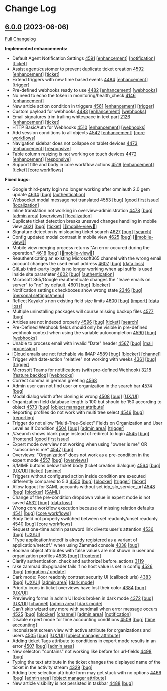# Change Log

## [6.0.0](https://github.com/zammad/zammad/tree/6.0.0) (2023-06-06)

[Full Changelog](https://github.com/zammad/zammad/compare/5.4.1...6.0.0)

**Implemented enhancements:**

- Default Agent Notification Settings [4591](https://github.com/zammad/zammad/issues/4591) [[enhancement](https://github.com/zammad/zammad/labels/enhancement)] [[notification](https://github.com/zammad/zammad/labels/notification)] [[ticket](https://github.com/zammad/zammad/labels/ticket)]
- Assist agent/customer to prevent duplicate ticket creation [4592](https://github.com/zammad/zammad/issues/4592) [[enhancement](https://github.com/zammad/zammad/labels/enhancement)] [[ticket](https://github.com/zammad/zammad/labels/ticket)]
- Extend triggers with new time based events [4484](https://github.com/zammad/zammad/issues/4484) [[enhancement](https://github.com/zammad/zammad/labels/enhancement)] [[trigger](https://github.com/zammad/zammad/labels/trigger)]
- Pre-defined webhooks ready to use [4482](https://github.com/zammad/zammad/issues/4482) [[enhancement](https://github.com/zammad/zammad/labels/enhancement)] [[webhooks](https://github.com/zammad/zammad/labels/webhooks)]
- No need to echo the token in monitoring/health_check [4146](https://github.com/zammad/zammad/pull/4146) [[enhancement](https://github.com/zammad/zammad/labels/enhancement)]
- New article action condition in triggers [4561](https://github.com/zammad/zammad/issues/4561) [[enhancement](https://github.com/zammad/zammad/labels/enhancement)] [[trigger](https://github.com/zammad/zammad/labels/trigger)]
- Custom payload for webhooks [4483](https://github.com/zammad/zammad/issues/4483) [[enhancement](https://github.com/zammad/zammad/labels/enhancement)] [[webhooks](https://github.com/zammad/zammad/labels/webhooks)]
- Email signatures trim trailing whitespace in text part [2126](https://github.com/zammad/zammad/issues/2126) [[enhancement](https://github.com/zammad/zammad/labels/enhancement)] [[ticket](https://github.com/zammad/zammad/labels/ticket)]
- HTTP BasicAuth for Webhooks [4510](https://github.com/zammad/zammad/issues/4510) [[enhancement](https://github.com/zammad/zammad/labels/enhancement)] [[webhooks](https://github.com/zammad/zammad/labels/webhooks)]
- Add session conditions to all objects [4542](https://github.com/zammad/zammad/issues/4542) [[enhancement](https://github.com/zammad/zammad/labels/enhancement)] [[core workflows](https://github.com/zammad/zammad/labels/core%20workflows)]
- Navigation sidebar does not collapse on tablet devices [4473](https://github.com/zammad/zammad/issues/4473) [[enhancement](https://github.com/zammad/zammad/labels/enhancement)] [[responsive](https://github.com/zammad/zammad/labels/responsive)]
- Table column resizing is not working on touch devices [4472](https://github.com/zammad/zammad/issues/4472) [[enhancement](https://github.com/zammad/zammad/labels/enhancement)] [[responsive](https://github.com/zammad/zammad/labels/responsive)]
- Support title and body in core workflow actions [4519](https://github.com/zammad/zammad/issues/4519) [[enhancement](https://github.com/zammad/zammad/labels/enhancement)] [[ticket](https://github.com/zammad/zammad/labels/ticket)] [[core workflows](https://github.com/zammad/zammad/labels/core%20workflows)]

**Fixed bugs:**

- Google third-party login no longer working after omniauth 2.0 gem update [4634](https://github.com/zammad/zammad/issues/4634) [[bug](https://github.com/zammad/zammad/labels/bug)] [[authentication](https://github.com/zammad/zammad/labels/authentication)]
- Websocket modal message not translated [4553](https://github.com/zammad/zammad/issues/4553) [[bug](https://github.com/zammad/zammad/labels/bug)] [[good first issue](https://github.com/zammad/zammad/labels/good%20first%20issue)] [[localization](https://github.com/zammad/zammad/labels/localization)]
- Inline translation not working in overview-administration [4478](https://github.com/zammad/zammad/issues/4478) [[bug](https://github.com/zammad/zammad/labels/bug)] [[admin area](https://github.com/zammad/zammad/labels/admin%20area)] [[overviews](https://github.com/zammad/zammad/labels/overviews)] [[localization](https://github.com/zammad/zammad/labels/localization)]
- Duplicate ticket detection breaks unsaved changes handling in mobile view [4621](https://github.com/zammad/zammad/issues/4621) [[bug](https://github.com/zammad/zammad/labels/bug)] [[ticket](https://github.com/zammad/zammad/labels/ticket)] [[📱mobile-view📱](https://github.com/zammad/zammad/labels/%F0%9F%93%B1mobile-view%F0%9F%93%B1)]
- Signature detection is misleading ticket search [4627](https://github.com/zammad/zammad/issues/4627) [[bug](https://github.com/zammad/zammad/labels/bug)] [[search](https://github.com/zammad/zammad/labels/search)]
- Config updated modal contrast in mobile view [4625](https://github.com/zammad/zammad/issues/4625) [[bug](https://github.com/zammad/zammad/labels/bug)] [[📱mobile-view📱](https://github.com/zammad/zammad/labels/%F0%9F%93%B1mobile-view%F0%9F%93%B1)]
- Mobile view merging process returns "An error occured during the operation." [4618](https://github.com/zammad/zammad/issues/4618) [[bug](https://github.com/zammad/zammad/labels/bug)] [[📱mobile-view📱](https://github.com/zammad/zammad/labels/%F0%9F%93%B1mobile-view%F0%9F%93%B1)]
- Reauthenticating an existing Microsoft365 channel with the wrong email account changes the used email address [4607](https://github.com/zammad/zammad/issues/4607) [[bug](https://github.com/zammad/zammad/labels/bug)] [[data loss](https://github.com/zammad/zammad/labels/data%20loss)]
- GitLab third-party login is no longer working when api suffix is used inside site parameter [4602](https://github.com/zammad/zammad/issues/4602) [[bug](https://github.com/zammad/zammad/labels/bug)] [[authentication](https://github.com/zammad/zammad/labels/authentication)]
- Microsoft 365/Google reauthenticate changes the "leave emails on server" to "no" by default. [4601](https://github.com/zammad/zammad/issues/4601) [[bug](https://github.com/zammad/zammad/labels/bug)] [[blocker](https://github.com/zammad/zammad/labels/blocker)]
- Notification settings checkboxes show wrong state [2346](https://github.com/zammad/zammad/issues/2346) [[bug](https://github.com/zammad/zammad/labels/bug)] [[personal settings/menu](https://github.com/zammad/zammad/labels/personal%20settings%2Fmenu)]
- Reflect Kayako's non existing field size limits [4600](https://github.com/zammad/zammad/issues/4600) [[bug](https://github.com/zammad/zammad/labels/bug)] [[import](https://github.com/zammad/zammad/labels/import)] [[data loss](https://github.com/zammad/zammad/labels/data%20loss)]
- Multiple uninstalling packages will course missing backup files [4577](https://github.com/zammad/zammad/issues/4577) [[bug](https://github.com/zammad/zammad/labels/bug)]
- Articles are not indexed properly [4596](https://github.com/zammad/zammad/issues/4596) [[bug](https://github.com/zammad/zammad/labels/bug)] [[ticket](https://github.com/zammad/zammad/labels/ticket)] [[search](https://github.com/zammad/zammad/labels/search)]
- Pre-Defined Webhook fields should only be visible in pre-defined webhook context when using the variable autocompletion [4590](https://github.com/zammad/zammad/issues/4590) [[bug](https://github.com/zammad/zammad/labels/bug)] [[webhooks](https://github.com/zammad/zammad/labels/webhooks)]
- Unable to process email with invalid "Date" header [4567](https://github.com/zammad/zammad/issues/4567) [[bug](https://github.com/zammad/zammad/labels/bug)] [[mail processing](https://github.com/zammad/zammad/labels/mail%20processing)]
- iCloud emails are not fetchable via IMAP [4589](https://github.com/zammad/zammad/issues/4589) [[bug](https://github.com/zammad/zammad/labels/bug)] [[blocker](https://github.com/zammad/zammad/labels/blocker)] [[channel](https://github.com/zammad/zammad/labels/channel)]
- Trigger with date-action "relative" not working with weeks [4361](https://github.com/zammad/zammad/issues/4361) [[bug](https://github.com/zammad/zammad/labels/bug)] [[trigger](https://github.com/zammad/zammad/labels/trigger)]
- Microsoft Teams for notifications (with pre-defined Webhook) [3218](https://github.com/zammad/zammad/issues/3218) [[feature backlog](https://github.com/zammad/zammad/labels/feature%20backlog)] [[webhooks](https://github.com/zammad/zammad/labels/webhooks)]
- Correct comma in german greeting [4568](https://github.com/zammad/zammad/pull/4568)
- Admin user can not find user or organization in the search bar [4574](https://github.com/zammad/zammad/issues/4574) [[bug](https://github.com/zammad/zammad/labels/bug)]
- Modal dialog width after cloning is wrong [4508](https://github.com/zammad/zammad/issues/4508) [[bug](https://github.com/zammad/zammad/labels/bug)] [[UX/UI](https://github.com/zammad/zammad/labels/UX%2FUI)]
- Organization field database length is 100 but should be 150 according to object [4573](https://github.com/zammad/zammad/issues/4573) [[bug](https://github.com/zammad/zammad/labels/bug)] [[object manager attribute](https://github.com/zammad/zammad/labels/object%20manager%20attribute)]
- Reporting profiles do not work with multi tree select [4546](https://github.com/zammad/zammad/issues/4546) [[bug](https://github.com/zammad/zammad/labels/bug)] [[reporting](https://github.com/zammad/zammad/labels/reporting)]
- Trigger do not allow "Multi-Tree-Select" Fields on Organization and User Level as If Condition [4504](https://github.com/zammad/zammad/issues/4504) [[bug](https://github.com/zammad/zammad/labels/bug)] [[admin area](https://github.com/zammad/zammad/labels/admin%20area)] [[trigger](https://github.com/zammad/zammad/labels/trigger)]
- /#search shows blank page instead of redirect to login [4545](https://github.com/zammad/zammad/issues/4545) [[bug](https://github.com/zammad/zammad/labels/bug)] [[frontend](https://github.com/zammad/zammad/labels/frontend)] [[good first issue](https://github.com/zammad/zammad/labels/good%20first%20issue)]
- Expert mode overview not working when using "owner is me" OR "subscribe is me" [4547](https://github.com/zammad/zammad/issues/4547) [[bug](https://github.com/zammad/zammad/labels/bug)]
- Overviews: "Organization" does not work as a pre-condition in the expert mode [4557](https://github.com/zammad/zammad/issues/4557) [[bug](https://github.com/zammad/zammad/labels/bug)] [[overviews](https://github.com/zammad/zammad/labels/overviews)]
- S/MIME buttons below ticket body (ticket creation dialogue) [4564](https://github.com/zammad/zammad/issues/4564) [[bug](https://github.com/zammad/zammad/labels/bug)] [[UX/UI](https://github.com/zammad/zammad/labels/UX%2FUI)] [[ticket](https://github.com/zammad/zammad/labels/ticket)] [[smime](https://github.com/zammad/zammad/labels/smime)]
- Triggers without configured action inside condition are executed differently compared to 5.3 [4550](https://github.com/zammad/zammad/issues/4550) [[bug](https://github.com/zammad/zammad/labels/bug)] [[blocker](https://github.com/zammad/zammad/labels/blocker)] [[trigger](https://github.com/zammad/zammad/labels/trigger)] [[ticket](https://github.com/zammad/zammad/labels/ticket)]
- Allow logout for SAML accounts without set idp_slo_service_url [4548](https://github.com/zammad/zammad/issues/4548) [[bug](https://github.com/zammad/zammad/labels/bug)] [[blocker](https://github.com/zammad/zammad/labels/blocker)] [[SAML](https://github.com/zammad/zammad/labels/SAML)]
- Change of the pre-condition dropdown value in expert mode is not saved [4532](https://github.com/zammad/zammad/issues/4532) [[bug](https://github.com/zammad/zammad/labels/bug)] [[data loss](https://github.com/zammad/zammad/labels/data%20loss)]
- Wrong core workflow execution because of missing relation defaults [4541](https://github.com/zammad/zammad/issues/4541) [[bug](https://github.com/zammad/zammad/labels/bug)] [[core workflows](https://github.com/zammad/zammad/labels/core%20workflows)]
- Body field not properly switched between set readonly/unset readonly [4540](https://github.com/zammad/zammad/issues/4540) [[bug](https://github.com/zammad/zammad/labels/bug)] [[core workflows](https://github.com/zammad/zammad/labels/core%20workflows)]
- Request one-time admin password link diverts user's attention [4536](https://github.com/zammad/zammad/issues/4536) [[bug](https://github.com/zammad/zammad/labels/bug)] [[UX/UI](https://github.com/zammad/zammad/labels/UX%2FUI)]
- "Type application/netcdf is already registered as a variant of application/netcdf." when using Zammad console [4038](https://github.com/zammad/zammad/issues/4038) [[bug](https://github.com/zammad/zammad/labels/bug)]
- Boolean object attributes with false values are not shown in user and organization profiles [4535](https://github.com/zammad/zammad/issues/4535) [[bug](https://github.com/zammad/zammad/labels/bug)] [[frontend](https://github.com/zammad/zammad/labels/frontend)]
- Clarify authentication_check and authorize! before_actions [3119](https://github.com/zammad/zammad/issues/3119)
- rake zammad:db:pgloader fails if no host value is set in config [4526](https://github.com/zammad/zammad/issues/4526) [[bug](https://github.com/zammad/zammad/labels/bug)] [[migration / update](https://github.com/zammad/zammad/labels/migration%20%2F%20update)]
- Dark mode: Poor readonly contrast security UI (callback urls) [4383](https://github.com/zammad/zammad/issues/4383) [[bug](https://github.com/zammad/zammad/labels/bug)] [[UX/UI](https://github.com/zammad/zammad/labels/UX%2FUI)] [[admin area](https://github.com/zammad/zammad/labels/admin%20area)] [[dark mode](https://github.com/zammad/zammad/labels/dark%20mode)]
- Priority icons in ticket overviews have lost their color [4384](https://github.com/zammad/zammad/issues/4384) [[bug](https://github.com/zammad/zammad/labels/bug)] [[UX/UI](https://github.com/zammad/zammad/labels/UX%2FUI)]
- Previewing forms in admin UI looks broken in dark mode [4372](https://github.com/zammad/zammad/issues/4372) [[bug](https://github.com/zammad/zammad/labels/bug)] [[UX/UI](https://github.com/zammad/zammad/labels/UX%2FUI)] [[channel](https://github.com/zammad/zammad/labels/channel)] [[admin area](https://github.com/zammad/zammad/labels/admin%20area)] [[dark mode](https://github.com/zammad/zammad/labels/dark%20mode)]
- Can't skip wizard any more with sendmail when error message occurs [4525](https://github.com/zammad/zammad/issues/4525) [[bug](https://github.com/zammad/zammad/labels/bug)] [[blocker](https://github.com/zammad/zammad/labels/blocker)] [[channel](https://github.com/zammad/zammad/labels/channel)] [[admin area](https://github.com/zammad/zammad/labels/admin%20area)] [[notification](https://github.com/zammad/zammad/labels/notification)]
- Disable expert mode for time accounting conditions [4509](https://github.com/zammad/zammad/issues/4509) [[bug](https://github.com/zammad/zammad/labels/bug)] [[time accounting](https://github.com/zammad/zammad/labels/time%20accounting)]
- Inconsistent screen view with active attribute for organizations and users [4505](https://github.com/zammad/zammad/issues/4505) [[bug](https://github.com/zammad/zammad/labels/bug)] [[UX/UI](https://github.com/zammad/zammad/labels/UX%2FUI)] [[object manager attribute](https://github.com/zammad/zammad/labels/object%20manager%20attribute)]
- Adding ticket Tags attribute to conditions in expert mode results in an error [4507](https://github.com/zammad/zammad/issues/4507) [[bug](https://github.com/zammad/zammad/labels/bug)] [[admin area](https://github.com/zammad/zammad/labels/admin%20area)]
- New selector: "contains" not working like before for url-fields [4498](https://github.com/zammad/zammad/issues/4498) [[bug](https://github.com/zammad/zammad/labels/bug)]
- Typing the text attribute in the ticket changes the displayed name of the ticket in the activity stream [4329](https://github.com/zammad/zammad/issues/4329) [[bug](https://github.com/zammad/zammad/labels/bug)]
- Adding tree selection attribute form may get stuck with no options [4466](https://github.com/zammad/zammad/issues/4466) [[bug](https://github.com/zammad/zammad/labels/bug)] [[admin area](https://github.com/zammad/zammad/labels/admin%20area)] [[object manager attribute](https://github.com/zammad/zammad/labels/object%20manager%20attribute)]
- New article visibility is not persisted in taskbar [4488](https://github.com/zammad/zammad/issues/4488) [[bug](https://github.com/zammad/zammad/labels/bug)]
